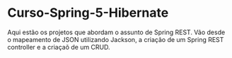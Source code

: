 # Curso-Spring-5-Hibernate
Aqui estão os projetos que abordam o assunto de Spring REST.
Vão desde o mapeamento de JSON utilizando Jackson, a criação de um Spring REST controller e a criaçaõ de um CRUD.